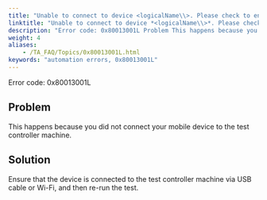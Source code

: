 ```yaml
--- 
title: "Unable to connect to device <logicalName\\>. Please check to ensure that the device is connected to the test controller machine."
linktitle: "Unable to connect to device *<logicalName\\>*. Please check to ensure that the device is connected to the test controller machine."
description: "Error code: 0x80013001L Problem This happens because you did not connect your mobile device to the test controller machine. Solution Ensure that the device is connected to the test controller machine ..."
weight: 4
aliases: 
    - /TA_FAQ/Topics/0x80013001L.html
keywords: "automation errors, 0x80013001L"
---
```


Error code: 0x80013001L

## Problem

This happens because you did not connect your mobile device to the test controller machine.

## Solution

Ensure that the device is connected to the test controller machine via USB cable or Wi-Fi, and then re-run the test.




